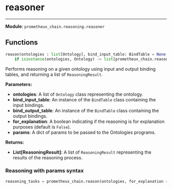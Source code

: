 # reasoner

---

**Module**: `prometheux_chain.reasoning.reasoner`

## Functions

```python
reason(ontologies : list[Ontology], bind_input_table: BindTable = None, bind_output_table: BindTable = None, for_explanation=False, params : dict = {}):
    if isinstance(ontologies, Ontology) ‑> list[prometheux_chain.reasoning.ReasoningResult.ReasoningResult]
```

Performs reasoning on a given ontology using input and output binding tables, and returning a list of `ReasoningResult`.

**Parameters:**

- **ontologies**: A list of `Ontology` class representing the ontology.
- **bind_input_table**: An instance of the `BindTable` class containing the input bindings.
- **bind_output_table**: An instance of the `BindTable` class containing the output bindings.
- **for_explanation**: A boolean indicating if the reasoning is for explanation purposes (default is `False`).
- **params**: A dict of params to be passed to the Ontologies programs.

**Returns:**

- **List[ReasoningResult]**: A list of `ReasoningResult` representing the results of the reasoning process.


### Reasoning with params syntax

```python
reasoning_tasks = prometheux_chain.reason(ontologies, for_explanation = True, params={"my_param":value})
```